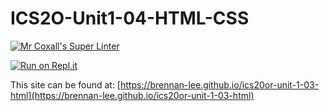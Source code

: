 # ICS2O-Unit1-04-HTML-CSS

[![Mr Coxall's Super Linter](https://github.com/brennan-lee/ics20or-unit-1-03-html/workflows/Mr%20Coxall's%20Super%20Linter/badge.svg)](https://github.com/brennan-lee/ics20or-unit-1-03-html/actions/)

[![Run on Repl.it](https://repl.it/badge/github/<OWNER>/<REPOSITORY>)](https://repl.it/github/brennan-lee/ics20or-unit-1-03-html)

This site can be found at: [https://brennan-lee.github.io/ics20or-unit-1-03-html](https://brennan-lee.github.io/ics20or-unit-1-03-html)
